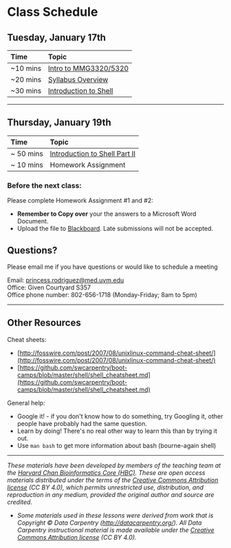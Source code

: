# Class Schedule 

## Tuesday, January 17th 

| Time |  Topic  | 
|:-----------|:----------|
| ~10 mins |  [Intro to MMG3320/5320](../lectures/Lecture1-MMG232-Introduction.pdf) | 
| ~20 mins | [Syllabus Overview](../lectures/MMG232_Syllabus_final.docx)| 
| ~30 mins | [Introduction to Shell](../lessons/01_week1_mmg232.md) | 


***

## Thursday, January 19th 

| Time |  Topic  | 
|:-----------|:----------|
| ~ 50 mins |  [Introduction to Shell Part II ](../lessons/01_week1_part2_mmg232.md) |
| ~ 10 mins |  Homework Assignment |

### Before the next class:

Please complete Homework Assignment #1 and #2:
+ **Remember to Copy over** your the answers to a Microsoft Word Document. 
+ Upload the file to [Blackboard](https://bb.uvm.edu/). Late submissions will not be accepted. 


## Questions?
Please email me if you have questions or would like to schedule a meeting  

Email: princess.rodriguez@med.uvm.edu  
Office: Given Courtyard S357  
Office phone number: 802-656-1718 (Monday-Friday; 8am to 5pm)

*** 
## Other Resources

Cheat sheets:
* [http://fosswire.com/post/2007/08/unixlinux-command-cheat-sheet/](http://fosswire.com/post/2007/08/unixlinux-command-cheat-sheet/)
* [https://github.com/swcarpentry/boot-camps/blob/master/shell/shell_cheatsheet.md](https://github.com/swcarpentry/boot-camps/blob/master/shell/shell_cheatsheet.md)

General help:
* Google it! - if you don't know how to do something, try Googling it, other people have probably had the same question.
* Learn by doing! There's no real other way to learn this than by trying it out.
* Use `man bash` to get more information about bash (bourne-again shell)

***
*These materials have been developed by members of the teaching team at the [Harvard Chan Bioinformatics Core (HBC)](http://bioinformatics.sph.harvard.edu/). These are open access materials distributed under the terms of the [Creative Commons Attribution license](https://creativecommons.org/licenses/by/4.0/) (CC BY 4.0), which permits unrestricted use, distribution, and reproduction in any medium, provided the original author and source are credited.*

* *Some materials used in these lessons were derived from work that is Copyright © Data Carpentry (http://datacarpentry.org/). 
All Data Carpentry instructional material is made available under the [Creative Commons Attribution license](https://creativecommons.org/licenses/by/4.0/) (CC BY 4.0).*

